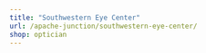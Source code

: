 ```yaml
---
title: "Southwestern Eye Center"
url: /apache-junction/southwestern-eye-center/
shop: optician
---
```

